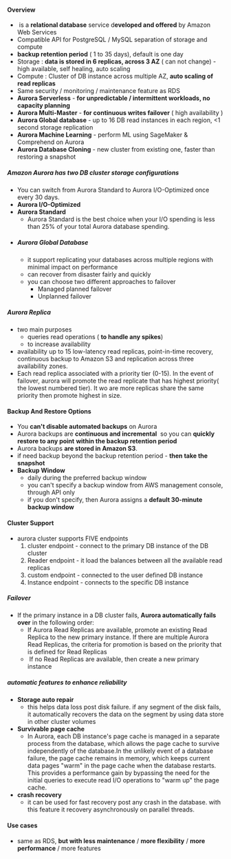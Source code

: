 #### Overview
-  is a **relational database** service d**eveloped and offered** by Amazon Web Services
- Compatible API for PostgreSQL / MySQL separation of storage and compute
- **backup retention period** ( 1 to 35 days), default is one day
-  Storage : **data is stored in 6 replicas, across 3 AZ** ( can not change) - high available, self healing, auto scaling
- Compute : Cluster of DB instance across multiple AZ, **auto scaling of read replicas**
- Same security / monitoring / maintenance  feature as RDS
- **Aurora Serverless** - **for unpredictable / intermittent workloads, no capacity planning**
- **Aurora Multi-Master** - **for continuous writes failover** ( high availability )
- **Aurora Global database** - up to 16 DB read instances in each region, <1 second storage replication
- **Aurora Machine Learning** - perform ML using SageMaker & Comprehend on Aurora
- **Aurora Database Cloning** - new cluster from existing one, faster than restoring a snapshot
##### Amazon Aurora has two DB cluster storage configurations
- You can switch from Aurora Standard to Aurora I/O-Optimized once every 30 days.
- **Aurora I/O-Optimized**
- **Aurora Standard**
	- Aurora Standard is the best choice when your I/O spending is less than 25% of your total Aurora database spending.
- ##### Aurora Global Database
	- it support replicating your databases across multiple regions with minimal impact on performance
	- can recover from disaster fairly and quickly
	- you can choose two different approaches to failover
		- Managed planned failover
		- Unplanned failover
##### Aurora Replica
- two main purposes
	- queries read operations ( **to handle any spikes**)
	- to increase availability 
- availability up to 15 low-latency read replicas, point-in-time recovery, continuous backup to Amazon S3 and replication across three availability zones.
- Each read replica associated with a priority tier (0-15). In the event of failover, aurora will promote the read replicate that has highest priority( the lowest numbered tier). It wo are more replicas share the same priority then promote highest in size.
#### Backup And Restore Options
- You **can't disable automated backups** on Aurora
- Aurora backups are **continuous and incremental**  so you can **quickly restore to any point** **within the backup retention period**
- Aurora backups **are stored in Amazon S3**.
- if need backup beyond the backup retention period - **then take the snapshot**
- **Backup Window**
	- daily during the preferred backup window
	- you can't specify a backup window from AWS management console, through API only
	- if you don't specify, then Aurora assigns a **default 30-minute backup window**
#### Cluster Support
- aurora cluster supports FIVE endpoints
	1. cluster endpoint - connect to the primary DB instance of the DB cluster
	2. Reader endpoint - it load the balances between all the available read replicas
	3. custom endpoint - connected to the user defined DB instance
	4. Instance endpoint - connects to the specific DB instance
##### Failover
- If the primary instance in a DB cluster fails, **Aurora automatically fails over** in the following order:
	- If Aurora Read Replicas are available, promote an existing Read Replica to the new primary instance. If there are multiple Aurora Read Replicas, the criteria for promotion is based on the priority that is defined for Read Replicas
	-  If no Read Replicas are available, then create a new primary instance
##### automatic features to enhance reliability
- **Storage auto repair**
	- this helps data loss post disk failure. if any segment of the disk fails, it automatically recovers the data on the segment by using data store in other cluster volumes
- **Survivable page cache**
	- In Aurora, each DB instance's page cache is managed in a separate process from the database, which allows the page cache to survive independently of the database.In the unlikely event of a database failure, the page cache remains in memory, which keeps current data pages "warm" in the page cache when the database restarts. This provides a performance gain by bypassing the need for the initial queries to execute read I/O operations to "warm up" the page cache.
- **crash recovery**
	- it can be used for fast recovery post any crash in the database. with this feature it recovery asynchronously on parallel threads.
#### Use cases
- same as RDS, **but with less maintenance** / **more flexibility** / **more performance** / more features  
